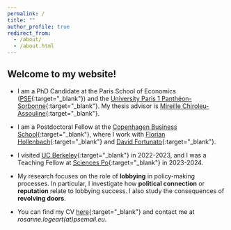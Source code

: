 ```yaml
---
permalink: /
title: ""
author_profile: true
redirect_from: 
  - /about/
  - /about.html
---
```


Welcome to my website!
------

* I am a PhD Candidate at the Paris School of Economics ([PSE](https://www.parisschoolofeconomics.eu/en/){:target="_blank"}) and the [University Paris 1 Panthéon-Sorbonne](https://www.pantheonsorbonne.fr){:target="_blank"}. My thesis advisor is [Mireille Chiroleu-Assouline](https://www.parisschoolofeconomics.eu/en/chiroleu-assouline-mireille/){:target="_blank"}.
  
* I am a Postdoctoral Fellow at the [Copenhagen Business School](https://www.cbs.dk/en){:target="_blank"}, where I work with [Florian Hollenbach](https://fhollenbach.org){:target="_blank"} and [David Fortunato](http://www.davidfortunato.com){:target="_blank"}.

* I visited [UC Berkeley](https://www.econ.berkeley.edu){:target="_blank"} in 2022-2023, and I was a Teaching Fellow at [Sciences Po](https://www.sciencespo.fr/department-economics/){:target="_blank"} in 2023-2024.

* My research focuses on the role of **lobbying** in policy-making processes. In particular, I investigate how **political connection** or **reputation** relate to lobbying success. I also study the consequences of **revolving doors**.

* You can find my CV [here](https://drive.google.com/file/d/1kwgoyTCs-K1QaPVD9JN_2dbvUhTeVCeQ/view?usp=share_link){:target="_blank"} and contact me at *rosanne.logeart(at)psemail.eu*.



